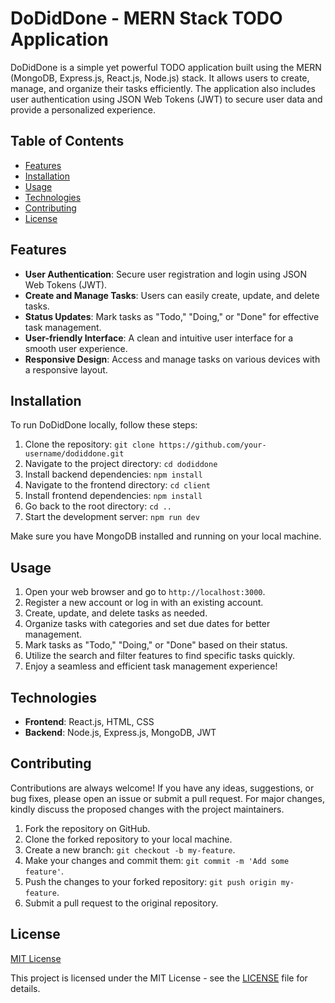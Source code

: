 # DoDidDone - MERN Stack TODO Application


DoDidDone is a simple yet powerful TODO application built using the MERN (MongoDB, Express.js, React.js, Node.js) stack. It allows users to create, manage, and organize their tasks efficiently. The application also includes user authentication using JSON Web Tokens (JWT) to secure user data and provide a personalized experience.

## Table of Contents

- [Features](#features)
- [Installation](#installation)
- [Usage](#usage)
- [Technologies](#technologies)
- [Contributing](#contributing)
- [License](#license)

## Features

- **User Authentication**: Secure user registration and login using JSON Web Tokens (JWT).
- **Create and Manage Tasks**: Users can easily create, update, and delete tasks.
- **Status Updates**: Mark tasks as "Todo," "Doing," or "Done" for effective task management.
- **User-friendly Interface**: A clean and intuitive user interface for a smooth user experience.
- **Responsive Design**: Access and manage tasks on various devices with a responsive layout.

## Installation

To run DoDidDone locally, follow these steps:

1. Clone the repository: `git clone https://github.com/your-username/dodiddone.git`
2. Navigate to the project directory: `cd dodiddone`
3. Install backend dependencies: `npm install`
4. Navigate to the frontend directory: `cd client`
5. Install frontend dependencies: `npm install`
6. Go back to the root directory: `cd ..`
7. Start the development server: `npm run dev`

Make sure you have MongoDB installed and running on your local machine.

## Usage

1. Open your web browser and go to `http://localhost:3000`.
2. Register a new account or log in with an existing account.
3. Create, update, and delete tasks as needed.
4. Organize tasks with categories and set due dates for better management.
5. Mark tasks as "Todo," "Doing," or "Done" based on their status.
6. Utilize the search and filter features to find specific tasks quickly.
7. Enjoy a seamless and efficient task management experience!

## Technologies

- **Frontend**: React.js, HTML, CSS
- **Backend**: Node.js, Express.js, MongoDB, JWT

## Contributing

Contributions are always welcome! If you have any ideas, suggestions, or bug fixes, please open an issue or submit a pull request. For major changes, kindly discuss the proposed changes with the project maintainers.

1. Fork the repository on GitHub.
2. Clone the forked repository to your local machine.
3. Create a new branch: `git checkout -b my-feature`.
4. Make your changes and commit them: `git commit -m 'Add some feature'`.
5. Push the changes to your forked repository: `git push origin my-feature`.
6. Submit a pull request to the original repository.

## License

[MIT License](https://opensource.org/licenses/MIT)

This project is licensed under the MIT License - see the [LICENSE](LICENSE) file for details.

